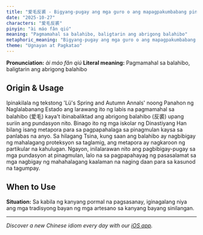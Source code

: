 ```yaml
---
title: "爱毛反裘 - Bigyang-pugay ang mga guro o ang mapagpakumbabang pinagmulan"
date: "2025-10-27"
characters: "爱毛反裘"
pinyin: "ài máo fǎn qiú"
meaning: "Pagmamahal sa balahibo, baligtarin ang abrigong balahibo"
metaphoric_meaning: "Bigyang-pugay ang mga guro o ang mapagpakumbabang pinagmulan"
theme: "Ugnayan at Pagkatao"
---
```


**Pronunciation:** *ài máo fǎn qiú*
**Literal meaning:** Pagmamahal sa balahibo, baligtarin ang abrigong balahibo

## Origin & Usage

Ipinakilala ng tekstong 'Lü's Spring and Autumn Annals' noong Panahon ng Naglalabanang Estado ang larawang ito ng labis na pagmamahal sa balahibo (爱毛) kaya't ibinabaliktad ang abrigong balahibo (反裘) upang suriin ang pundasyon nito. Binago ito ng mga iskolar ng Dinastiyang Han bilang isang metapora para sa pagpapahalaga sa pinagmulan kaysa sa panlabas na anyo. Sa hilagang Tsina, kung saan ang balahibo ay nagbibigay ng mahalagang proteksyon sa taglamig, ang metapora ay nagkaroon ng partikular na kahulugan. Ngayon, inilalarawan nito ang pagbibigay-pugay sa mga pundasyon at pinagmulan, lalo na sa pagpapahayag ng pasasalamat sa mga nagbigay ng mahahalagang kaalaman na naging daan para sa kasunod na tagumpay.

## When to Use

**Situation:** Sa kabila ng kanyang pormal na pagsasanay, iginagalang niya ang mga tradisyong bayan ng mga artesano sa kanyang bayang sinilangan.

---

*Discover a new Chinese idiom every day with our [iOS app](https://apps.apple.com/us/app/daily-chinese-idioms/id6740611324).*
